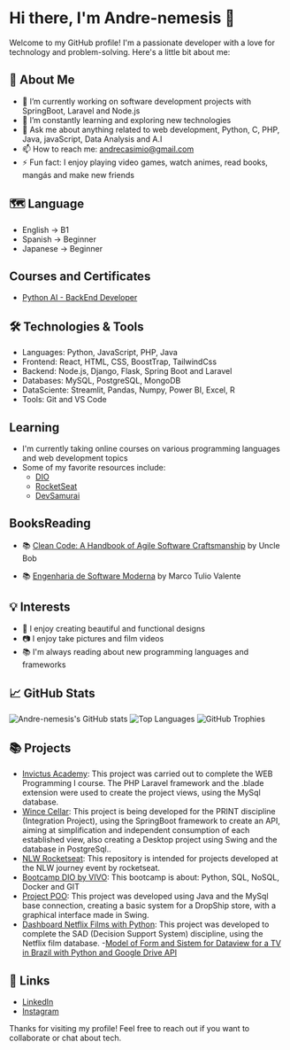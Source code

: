 # Hi there, I'm Andre-nemesis 👋

Welcome to my GitHub profile! I'm a passionate developer with a love for technology and problem-solving. Here's a little bit about me:

## 🚀 About Me

- 🔭 I’m currently working on software development projects with SpringBoot, Laravel and Node.js
- 🌱 I’m constantly learning and exploring new technologies
- 💬 Ask me about anything related to web development, Python, C, PHP, Java, javaScript, Data Analysis and A.I
- 📫 How to reach me: [andrecasimio@gmail.com](mailto:andrecasimio@gmail.com)
- ⚡ Fun fact: I enjoy playing video games, watch animes, read books, mangás and make new friends

## 🗺 Language
- English -> B1
- Spanish -> Beginner
- Japanese -> Beginner

## Courses and Certificates
- [Python AI - BackEnd Developer](https://www.dio.me/certificate/8I0IOXXJ/share)

## 🛠️ Technologies & Tools

- Languages: Python, JavaScript, PHP, Java
- Frontend: React, HTML, CSS, BoostTrap, TailwindCss
- Backend: Node.js, Django, Flask, Spring Boot and Laravel
- Databases: MySQL, PostgreSQL, MongoDB
- DataSciente: Streamlit, Pandas, Numpy, Power BI, Excel, R
- Tools: Git and VS Code

## Learning

- I'm currently taking online courses on various programming languages and web development topics
- Some of my favorite resources include:
  - [DIO](https://www.dio.me/)
  - [RocketSeat](https://www.rocketseat.com.br/)
  - [DevSamurai](https://guia.devsamurai.com.br/docs/ambiente-de-desenvolvimento/instalacao/)

## BooksReading

- 📚 [Clean Code: A Handbook of Agile Software Craftsmanship](https://www.goodreads.com/book/show/3735293-clean-code) by Uncle Bob

- 📚 [Engenharia de Software Moderna](https://engsoftmoderna.info/) by Marco Tulio Valente

## 💡 Interests

- 🎨 I enjoy creating beautiful and functional designs
- 📷 I enjoy take pictures and film videos
- 📚 I'm always reading about new programming languages and frameworks

## 📈 GitHub Stats

![Andre-nemesis's GitHub stats](https://github-readme-stats.vercel.app/api?username=Andre-nemesis&show_icons=true&theme=radical)
![Top Languages](https://github-readme-stats.vercel.app/api/top-langs/?username=Andre-nemesis&layout=compact&theme=radical)
![GitHub Trophies](https://github-profile-trophy.vercel.app/?username=Andre-nemesis&theme=radical)

## 📚 Projects

- [Invictus Academy](https://github.com/Andre-nemesis/Academia): This project was carried out to complete the WEB Programming I course. The PHP Laravel framework and the .blade extension were used to create the project views, using the MySql database.
- [Wince Cellar](https://github.com/Andre-nemesis/Wine-Cellar-Management): This project is being developed for the PRINT discipline (Integration Project), using the SpringBoot framework to create an API, aiming at simplification and independent consumption of each established view, also creating a Desktop project using Swing and the database in PostgreSql..
- [NLW Rocketseat](https://github.com/Andre-nemesis/NLW-Rocketseat-Projetos): This repository is intended for projects developed at the NLW journey event by rocketseat.
- [Bootcamp DIO by VIVO](https://github.com/Andre-nemesis/Projects-BootcampVIVO-DIO): This bootcamp is about: Python, SQL, NoSQL, Docker and GIT
- [Project POO](https://github.com/Andre-nemesis/POO-Projeto-Dropshipping): This project was developed using Java and the MySql base connection, creating a basic system for a DropShip store, with a graphical interface made in Swing.
- [Dashboard Netflix Films with Python](https://github.com/Andre-nemesis/ProjetoFinal-SAD): This project was developed to complete the SAD (Decision Support System) discipline, using the Netflix film database.
-[Model of Form and Sistem for Dataview for a TV in Brazil with Python and Google Drive API](https://github.com/Andre-nemesis/FormularioTVICO)

## 🔗 Links

- [LinkedIn](https://www.linkedin.com/in/andre-nemesis)
- [Instagram](https://www.instagram.com/_andre.csv/)

Thanks for visiting my profile! Feel free to reach out if you want to collaborate or chat about tech.
